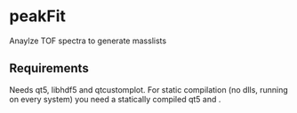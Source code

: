 # peakFit
Anaylze TOF spectra to generate masslists

## Requirements
Needs qt5, libhdf5 and qtcustomplot.
For static compilation (no dlls, running on every system) you need a statically compiled qt5 and .
